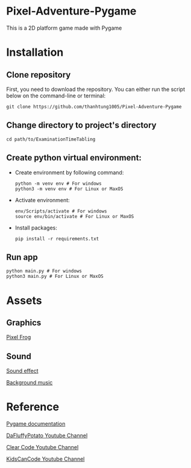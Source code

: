 # **Pixel-Adventure-Pygame**

This is a 2D platform game made with Pygame

# **Installation**
## **Clone repository**
First, you need to download the repository. You can either run the script below on the command-line or terminal:

```console
git clone https://github.com/thanhtung1005/Pixel-Adventure-Pygame
```

## **Change directory to project's directory**
```console
cd path/to/ExaminationTimeTabling
```

## **Create python virtual environment:**
* Create environment by following command:
    ```console
    python -m venv env # For windows
    python3 -m venv env # For Linux or MaxOS
    ```

* Activate environment:
    ```console
    env/Scripts/activate # For windows
    source env/bin/activate # For Linux or MaxOS
    ```

* Install packages:
  ```console
  pip install -r requirements.txt
  ```

## **Run app**
  ```console
  python main.py # For windows
  python3 main.py # For Linux or MaxOS
  ```

# **Assets**
## Graphics

[Pixel Frog](https://pixelfrog-assets.itch.io/pixel-adventure-1)

## Sound

[Sound effect](https://jdwasabi.itch.io/8-bit-16-bit-sound-effects-pack)

[Background music](https://timbeek.itch.io/royalty-free-music-pack)

# **Reference**

[Pygame documentation](https://www.pygame.org/docs/)

[DaFluffyPotato Youtube Channel](https://www.youtube.com/watch?v=xxRhvyZXd8I&list=PLX5fBCkxJmm3nAalPU6gGfRIFLlghRuYy)

[Clear Code Youtube Channel](https://www.youtube.com/playlist?list=PL8ui5HK3oSiGXM2Pc2DahNu1xXBf7WQh-)

[KidsCanCode Youtube Channel](https://www.youtube.com/playlist?list=PLsk-HSGFjnaG-BwZkuAOcVwWldfCLu1pq)

